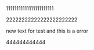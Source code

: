 11111111111111111111111

22222222222222222222222


new text for test and this is a error

444444444444